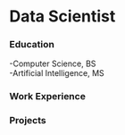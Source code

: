 # Data Scientist

### Education
-Computer Science, BS  
-Artificial Intelligence, MS  

### Work Experience

### Projects
